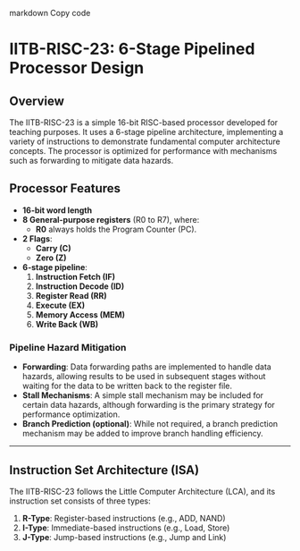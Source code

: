 
markdown
Copy code
# IITB-RISC-23: 6-Stage Pipelined Processor Design

## Overview

The IITB-RISC-23 is a simple 16-bit RISC-based processor developed for teaching purposes. It uses a 6-stage pipeline architecture, implementing a variety of instructions to demonstrate fundamental computer architecture concepts. The processor is optimized for performance with mechanisms such as forwarding to mitigate data hazards.

## Processor Features

- **16-bit word length**
- **8 General-purpose registers** (R0 to R7), where:
  - **R0** always holds the Program Counter (PC).
- **2 Flags**:
  - **Carry (C)**
  - **Zero (Z)**
- **6-stage pipeline**: 
  1. **Instruction Fetch (IF)**
  2. **Instruction Decode (ID)**
  3. **Register Read (RR)**
  4. **Execute (EX)**
  5. **Memory Access (MEM)**
  6. **Write Back (WB)**

### Pipeline Hazard Mitigation

- **Forwarding**: Data forwarding paths are implemented to handle data hazards, allowing results to be used in subsequent stages without waiting for the data to be written back to the register file.
- **Stall Mechanisms**: A simple stall mechanism may be included for certain data hazards, although forwarding is the primary strategy for performance optimization.
- **Branch Prediction (optional)**: While not required, a branch prediction mechanism may be added to improve branch handling efficiency.

---

## Instruction Set Architecture (ISA)

The IITB-RISC-23 follows the Little Computer Architecture (LCA), and its instruction set consists of three types:

1. **R-Type**: Register-based instructions (e.g., ADD, NAND)
2. **I-Type**: Immediate-based instructions (e.g., Load, Store)
3. **J-Type**: Jump-based instructions (e.g., Jump and Link)
